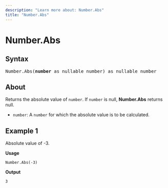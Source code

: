 ```yaml
---
description: "Learn more about: Number.Abs"
title: "Number.Abs"
---
```

# Number.Abs

## Syntax

<pre>
Number.Abs(<b>number</b> as nullable number) as nullable number
</pre>

## About

Returns the absolute value of `number`. If `number` is null, **Number.Abs** returns null.

* `number`: A `number` for which the absolute value is to be calculated.

## Example 1

Absolute value of -3.

**Usage**

```powerquery-m
Number.Abs(-3)
```

**Output**

`3`
